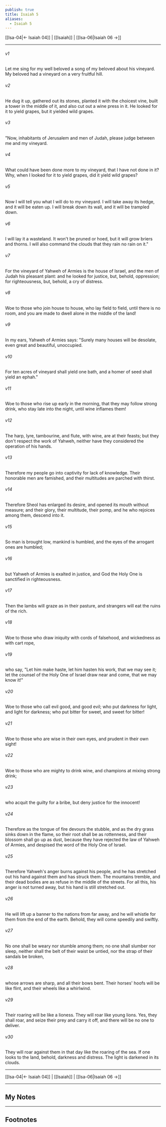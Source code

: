 ```yaml
---
publish: true
title: Isaiah 5
aliases:
  - Isaiah 5
---
```


[[Isa-04|← Isaiah 04]] | [[Isaiah]] | [[Isa-06|Isaiah 06 →]]
***



###### v1 
Let me sing for my well beloved a song of my beloved about his vineyard. My beloved had a vineyard on a very fruitful hill. 

###### v2 
He dug it up, gathered out its stones, planted it with the choicest vine, built a tower in the middle of it, and also cut out a wine press in it. He looked for it to yield grapes, but it yielded wild grapes. 

###### v3 
"Now, inhabitants of Jerusalem and men of Judah, please judge between me and my vineyard. 

###### v4 
What could have been done more to my vineyard, that I have not done in it? Why, when I looked for it to yield grapes, did it yield wild grapes? 

###### v5 
Now I will tell you what I will do to my vineyard. I will take away its hedge, and it will be eaten up. I will break down its wall, and it will be trampled down. 

###### v6 
I will lay it a wasteland. It won't be pruned or hoed, but it will grow briers and thorns. I will also command the clouds that they rain no rain on it." 

###### v7 
For the vineyard of Yahweh of Armies is the house of Israel, and the men of Judah his pleasant plant: and he looked for justice, but, behold, oppression; for righteousness, but, behold, a cry of distress. 

###### v8 
Woe to those who join house to house, who lay field to field, until there is no room, and you are made to dwell alone in the middle of the land! 

###### v9 
In my ears, Yahweh of Armies says: "Surely many houses will be desolate, even great and beautiful, unoccupied. 

###### v10 
For ten acres of vineyard shall yield one bath, and a homer of seed shall yield an ephah." 

###### v11 
Woe to those who rise up early in the morning, that they may follow strong drink, who stay late into the night, until wine inflames them! 

###### v12 
The harp, lyre, tambourine, and flute, with wine, are at their feasts; but they don't respect the work of Yahweh, neither have they considered the operation of his hands. 

###### v13 
Therefore my people go into captivity for lack of knowledge. Their honorable men are famished, and their multitudes are parched with thirst. 

###### v14 
Therefore Sheol has enlarged its desire, and opened its mouth without measure; and their glory, their multitude, their pomp, and he who rejoices among them, descend into it. 

###### v15 
So man is brought low, mankind is humbled, and the eyes of the arrogant ones are humbled; 

###### v16 
but Yahweh of Armies is exalted in justice, and God the Holy One is sanctified in righteousness. 

###### v17 
Then the lambs will graze as in their pasture, and strangers will eat the ruins of the rich. 

###### v18 
Woe to those who draw iniquity with cords of falsehood, and wickedness as with cart rope, 

###### v19 
who say, "Let him make haste, let him hasten his work, that we may see it; let the counsel of the Holy One of Israel draw near and come, that we may know it!" 

###### v20 
Woe to those who call evil good, and good evil; who put darkness for light, and light for darkness; who put bitter for sweet, and sweet for bitter! 

###### v21 
Woe to those who are wise in their own eyes, and prudent in their own sight! 

###### v22 
Woe to those who are mighty to drink wine, and champions at mixing strong drink; 

###### v23 
who acquit the guilty for a bribe, but deny justice for the innocent! 

###### v24 
Therefore as the tongue of fire devours the stubble, and as the dry grass sinks down in the flame, so their root shall be as rottenness, and their blossom shall go up as dust, because they have rejected the law of Yahweh of Armies, and despised the word of the Holy One of Israel. 

###### v25 
Therefore Yahweh's anger burns against his people, and he has stretched out his hand against them and has struck them. The mountains tremble, and their dead bodies are as refuse in the middle of the streets. For all this, his anger is not turned away, but his hand is still stretched out. 

###### v26 
He will lift up a banner to the nations from far away, and he will whistle for them from the end of the earth. Behold, they will come speedily and swiftly. 

###### v27 
No one shall be weary nor stumble among them; no one shall slumber nor sleep, neither shall the belt of their waist be untied, nor the strap of their sandals be broken, 

###### v28 
whose arrows are sharp, and all their bows bent. Their horses' hoofs will be like flint, and their wheels like a whirlwind. 

###### v29 
Their roaring will be like a lioness. They will roar like young lions. Yes, they shall roar, and seize their prey and carry it off, and there will be no one to deliver. 

###### v30 
They will roar against them in that day like the roaring of the sea. If one looks to the land, behold, darkness and distress. The light is darkened in its clouds.

***
[[Isa-04|← Isaiah 04]] | [[Isaiah]] | [[Isa-06|Isaiah 06 →]]

---
## My Notes

---
## Footnotes